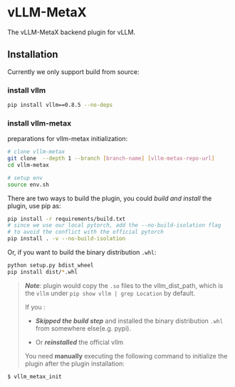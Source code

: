 # vLLM-MetaX

The vLLM-MetaX backend plugin for vLLM.

## Installation

Currently we only support build from source:

### install vllm
```bash
pip install vllm==0.8.5 --no-deps
```

### install vllm-metax

preparations for vllm-metax initialization:
```bash
# clone vllm-metax
git clone  --depth 1 --branch [branch-name] [vllm-metax-repo-url]
cd vllm-metax

# setup env
source env.sh
```

There are two ways to build the plugin, you could *build and install* the plugin, use pip as:

```bash
pip install -r requirements/build.txt
# since we use our local pytorch, add the --no-build-isolation flag
# to avoid the conflict with the official pytorch
pip install . -v --no-build-isolation
```

Or, if you want to build the binary distribution `.whl`:

```bash
python setup.py bdist_wheel
pip install dist/*.whl
```

> ***Note***: plugin would copy the `.so` files to the vllm_dist_path, which is the `vllm` under `pip show vllm | grep Location` by default.
>
> If you :
>
> - ***Skipped the build step*** and installed the binary distribution `.whl` from somewhere else(e.g. pypi).
>
> - Or ***reinstalled*** the official vllm
>
> You need **manually** executing the following command to initialize the plugin after the plugin installation:

```bash
$ vllm_metax_init
```